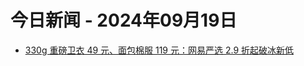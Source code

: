 # 今日新闻 - 2024年09月19日
- [330g 重磅卫衣 49 元、面包棉服 119 元：网易严选 2.9 折起破冰新低](https://lapin.ithome.com/html/digi/796686.htm)
